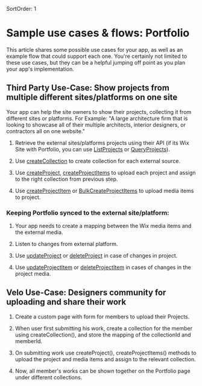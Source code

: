 SortOrder: 1
# Sample use cases & flows: Portfolio


This article shares some possible use cases for your app, as well as an example flow that could support each one. You're certainly not limited to these use cases, but they can be a helpful jumping off point as you plan your app's implementation.


## Third Party Use-Case: Show projects from multiple different sites/platforms on one site


Your app can help the site owners to show their projects, collecting it from different sites or platforms. 
For Example: "A large architecture firm that is looking to showcase all of their multiple architects, interior designers, or contractors all on one website."

1. Retrieve the external sites/platforms projects using their API (if its Wix Site with Portfolio, you can use [ListProjects]() or [QueryProjects]()).

1. Use [createCollection]() to create collection for each external source.

1. Use [createProject](), [createProjectItems]() to upload each project and assign to the right collection from previous step.

1. Use [createProjectItem]() or [BulkCreateProjectItems]() to upload media items to project.

### Keeping Portfolio synced to the external site/platform:

1. Your app needs to create a mapping between the Wix media items and the external media.

1. Listen to changes from external platform.

1. Use [updateProject]() or [deleteProject]() in case of changes in project.

1. Use [updateProjectItem]() or [deleteProjectItem]() in cases of changes in the project media.

## Velo Use-Case: Designers community for uploading and share their work

1. Create a custom page with form for members to upload their Projects.

1. When user first submitting his work, create a collection for the member using createCollection(), and store the mapping of the collectionId and memberId.

1. On submitting work use createProject(), createProjectItems() methods to upload the project and media items and assign to the relevant collection.

1. Now, all member's works can be shown together on the Portfolio page under different collections.
